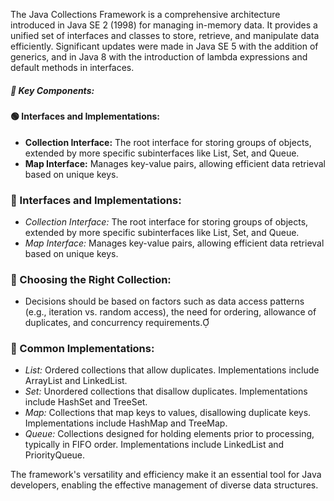 The Java Collections Framework is a comprehensive architecture introduced in Java SE 2 (1998) for managing in-memory data. It provides a unified set of interfaces and classes to store, retrieve, and manipulate data efficiently. Significant updates were made in Java SE 5 with the addition of generics, and in Java 8 with the introduction of lambda expressions and default methods in interfaces.


##### 🔹 Key Components:

#### 🟢 Interfaces and Implementations:
- **Collection Interface:** The root interface for storing groups of objects, extended by more specific subinterfaces like List, Set, and Queue.
- **Map Interface:** Manages key-value pairs, allowing efficient data retrieval based on unique keys.

 ### 🔹 Interfaces and Implementations:
   - *Collection Interface:* The root interface for storing groups of objects, extended by more specific subinterfaces like List, Set, and Queue.
   - *Map Interface:* Manages key-value pairs, allowing efficient data retrieval based on unique keys.

### 🔹 Choosing the Right Collection:
   - Decisions should be based on factors such as data access patterns (e.g., iteration vs. random access), the need for ordering, allowance of duplicates, and concurrency requirements.

### 🔹 Common Implementations:
   - *List:* Ordered collections that allow duplicates. Implementations include ArrayList and LinkedList.
   - *Set:* Unordered collections that disallow duplicates. Implementations include HashSet and TreeSet.
   - *Map:* Collections that map keys to values, disallowing duplicate keys. Implementations include HashMap and TreeMap.
   - *Queue:* Collections designed for holding elements prior to processing, typically in FIFO order. Implementations include LinkedList and PriorityQueue.

The framework's versatility and efficiency make it an essential tool for Java developers, enabling the effective management of diverse data structures.
